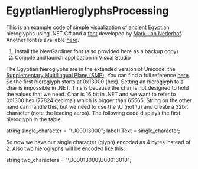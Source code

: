 # EgyptianHieroglyphsProcessing
This is an example code of simple visualization of ancient Egyptian hieroglyphs using .NET C# and a [font](https://mjn.host.cs.st-andrews.ac.uk/egyptian/fonts/newgardiner.html) developed by [Mark-Jan Nederhof](https://mjn.host.cs.st-andrews.ac.uk/). Another font is available [here](https://www.dafont.com/ancient-egyptian-hieroglyphs.font).

1) Install the NewGardiner font (also provided here as a backup copy)
2) Compile and launch application in Visual Studio

The Egyptian hieroglyphs are in the extended version of Unicode: the [Supplementary Multilingual Plane (SMP)](https://en.wikipedia.org/wiki/Plane_(Unicode)#Supplementary_Multilingual_Plane). You can find a full reference [here](http://unicode.org/charts/PDF/U13000.pdf). So the first hieroglyph starts at 0x13000 (hex). Setting an hieroglyph to a char is impossible in .NET. This is because the char is not designed to hold the values that we need. Char is 16 bit in .NET and we want to refer to 0x1300 hex (77824 decimal) which is bigger than 65565. String on the other hand can handle this, but we need to use the \U (not \u) and create a 32bit character (note the leading zeros). The following code displays the first hieroglyph in the table.

string single_character = "\U00013000";
label1.Text = single_character;

So now we have our single character (glyph) encoded as 4 bytes instead of 2. Also two hieroglyphs will be encoded like this:

string two_characters = "\U00013000\U00013010";


